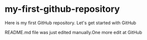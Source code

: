 # my-first-github-repository
Here is my first GitHub repository. Let's get started with GitHub

README.md file was just edited manually.One more edit at GitHub
